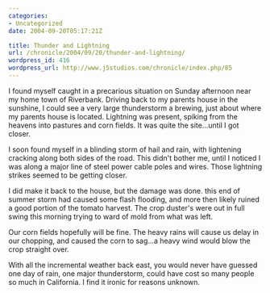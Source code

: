 ```yaml
--- 
categories:
- Uncategorized
date: 2004-09-20T05:17:21Z

title: Thunder and Lightning
url: /chronicle/2004/09/20/thunder-and-lightning/
wordpress_id: 416
wordpress_url: http://www.j5studios.com/chronicle/index.php/85
---
```


I found myself caught in a precarious situation on Sunday afternoon near my home town of Riverbank.  Driving back to my parents house in the sunshine, I could see a very large thunderstorm a brewing, just about where my parents house is located.  Lightning was present, spiking from the heavens into pastures and corn fields.  It was quite the site...until I got closer.


I soon found myself in a blinding storm of hail and rain, with lightening cracking along both sides of the road.  This didn't bother me, until I noticed I was along a major line of steel power cable poles and wires.  Those lightning strikes seemed to be getting closer.


I did make it back to the house, but the damage was done.  this end of summer storm had caused some flash flooding, and more then likely ruined a good portion of the tomato harvest.  The crop duster's were out in full swing this morning trying to ward of mold from what was left.


Our corn fields hopefully will be fine.  The heavy rains will cause us delay in our chopping, and caused the corn to sag...a heavy wind would blow the crop straight over.


With all the incremental weather back east, you would never have guessed one day of rain, one major thunderstorm, could have cost so many people so much in California.  I find it ironic for reasons unknown.

